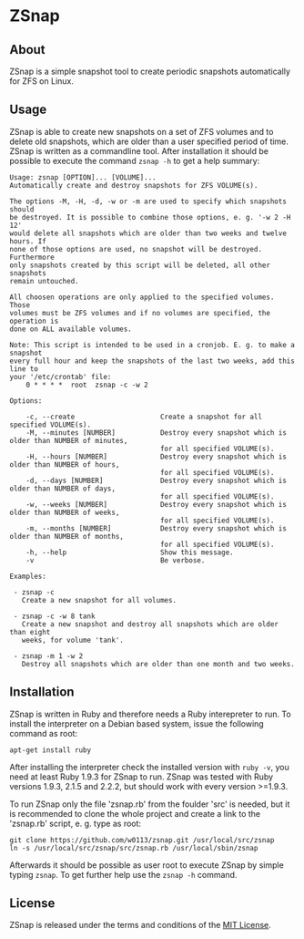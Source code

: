 
# ZSnap

## About

ZSnap is a simple snapshot tool to create periodic snapshots automatically for ZFS on Linux.


## Usage

ZSnap is able to create new snapshots on a set of ZFS volumes and to delete old snapshots, which are older than a user specified period of time. ZSnap is written as a commandline tool. After installation it should be possible to execute the command `zsnap -h` to get a help summary: 

    Usage: zsnap [OPTION]... [VOLUME]...
    Automatically create and destroy snapshots for ZFS VOLUME(s).

    The options -M, -H, -d, -w or -m are used to specify which snapshots should
    be destroyed. It is possible to combine those options, e. g. '-w 2 -H 12'
    would delete all snapshots which are older than two weeks and twelve hours. If
    none of those options are used, no snapshot will be destroyed. Furthermore
    only snapshots created by this script will be deleted, all other snapshots
    remain untouched.

    All choosen operations are only applied to the specified volumes. Those
    volumes must be ZFS volumes and if no volumes are specified, the operation is
    done on ALL available volumes.

    Note: This script is intended to be used in a cronjob. E. g. to make a snapshot
    every full hour and keep the snapshots of the last two weeks, add this line to
    your '/etc/crontab' file:
        0 * * * *  root  zsnap -c -w 2

    Options:

        -c, --create                     Create a snapshot for all specified VOLUME(s).
        -M, --minutes [NUMBER]           Destroy every snapshot which is older than NUMBER of minutes,
                                         for all specified VOLUME(s).
        -H, --hours [NUMBER]             Destroy every snapshot which is older than NUMBER of hours,
                                         for all specified VOLUME(s).
        -d, --days [NUMBER]              Destroy every snapshot which is older than NUMBER of days,
                                         for all specified VOLUME(s).
        -w, --weeks [NUMBER]             Destroy every snapshot which is older than NUMBER of weeks,
                                         for all specified VOLUME(s).
        -m, --months [NUMBER]            Destroy every snapshot which is older than NUMBER of months,
                                         for all specified VOLUME(s).
        -h, --help                       Show this message.
        -v                               Be verbose.

    Examples:

     - zsnap -c
       Create a new snapshot for all volumes.

     - zsnap -c -w 8 tank
       Create a new snapshot and destroy all snapshots which are older than eight
       weeks, for volume 'tank'.

     - zsnap -m 1 -w 2
       Destroy all snapshots which are older than one month and two weeks.


## Installation

ZSnap is written in Ruby and therefore needs a Ruby interepreter to run. To install the interpreter on a Debian based system, issue the following command as root:

    apt-get install ruby

After installing the interpreter check the installed version with `ruby -v`, you need at least Ruby 1.9.3 for ZSnap to run. ZSnap was tested with Ruby versions 1.9.3, 2.1.5 and 2.2.2, but should work with every version >=1.9.3.

To run ZSnap only the file 'zsnap.rb' from the foulder 'src' is needed, but it is recommended to clone the whole project and create a link to the 'zsnap.rb' script, e. g. type as root:

    git clone https://github.com/w0113/zsnap.git /usr/local/src/zsnap
    ln -s /usr/local/src/zsnap/src/zsnap.rb /usr/local/sbin/zsnap

Afterwards it should be possible as user root to execute ZSnap by simple typing `zsnap`. To get further help use the `zsnap -h` command.


## License

ZSnap is released under the terms and conditions of the [MIT License](https://tldrlegal.com/license/mit-license).

